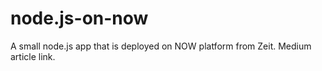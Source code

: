 # node.js-on-now
A small node.js app that is deployed on NOW platform from Zeit.
Medium article link.
```https://medium.com/@himanshu.kumar394/leveraging-now-from-zeit-for-node-js-deployment-within-seconds-22d2a2d5b0c6?source=friends_link&sk=7e8c02bcf06970233dbb2cba7b3247b8
